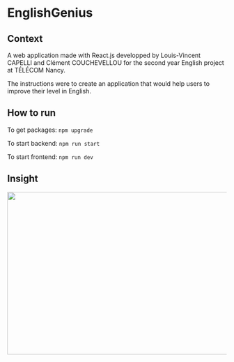 # EnglishGenius

## Context
A web application made with React.js developped by Louis-Vincent CAPELLI and Clément COUCHEVELLOU for the second year English project at TÉLÉCOM Nancy.

The instructions were to create an application that would help users to improve their level in English.

## How to run
To get packages:
```npm upgrade```

To start backend:
```npm run start```

To start frontend:
```npm run dev```

## Insight
<img src="https://user-images.githubusercontent.com/96493391/233718524-09775789-f1c0-4574-9222-45164cee6ba2.png" width="638" height="373">
